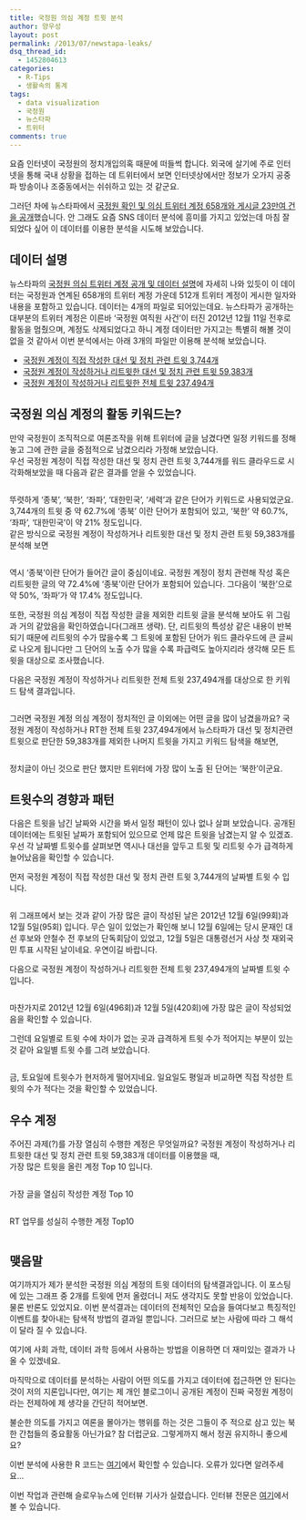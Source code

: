 ```yaml
---
title: 국정원 의심 계정 트윗 분석
author: 양우성
layout: post
permalink: /2013/07/newstapa-leaks/
dsq_thread_id:
  - 1452804613
categories:
  - R-Tips
  - 생활속의 통계
tags:
  - data visualization
  - 국정원
  - 뉴스타파
  - 트위터
comments: true
---
```

요즘 인터넷이 국정원의 정치개입의혹 때문에 떠들썩 합니다. 외국에 살기에 주로 인터넷을 통해 국내 상황을 접하는 데 트위터에서 보면 인터넷상에서만 정보가 오가지 공중파 방송이나 조중동에서는 쉬쉬하고 있는 것 같군요.

그러던 차에 뉴스타파에서 [국정원 확인 및 의심 트위터 계정 658개와 게시글 23만여 건을 공개][1]했습니다. 안 그래도 요즘 SNS 데이터 분석에 흥미를 가지고 있었는데 마침 잘 되었다 싶어 이 데이터를 이용한 분석을 시도해 보았습니다.


## **데이터 설명**

뉴스타파의 [국정원 의심 트위터 계정 공개 및 데이터 설명][2]에 자세히 나와 있듯이 이 데이터는 국정원과 연계된 658개의 트위터 계정 가운데 512개 트위터 계정이 게시한 일자와 내용을 포함하고 있습니다. 데이터는 4개의 파일로 되어있는데요. 뉴스타파가 공개하는 대부분의 트위터 계정은 이른바 ‘국정원 여직원 사건&#8217;이 터진 2012년 12월 11일 전후로 활동을 멈췄으며, 계정도 삭제되었다고 하니 계정 데이터만 가지고는 특별히 해볼 것이 없을 것 같아서 이번 분석에서는 아래 3개의 파일만 이용해 분석해 보았습니다.

*   [국정원 계정이 직접 작성한 대선 및 정치 관련 트윗 3,744개][3]
*   [국정원 계정이 작성하거나 리트윗한 대선 및 정치 관련 트윗 59,383개][4]
*   [국정원 계정이 작성하거나 리트윗한 전체 트윗 237,494개][5]

## **국정원 의심 계정의 활동 키워드는?**

만약 국정원이 조직적으로 여론조작을 위해 트위터에 글을 남겼다면 일정 키워드를 정해 놓고 그에 관한 글을 중점적으로 남겼으리라 가정해 보았습니다.  
우선 국정원 계정이 직접 작성한 대선 및 정치 관련 트윗 3,744개를 워드 클라우드로 시각화해보았을 때 다음과 같은 결과를 얻을 수 있었습니다.

<img class="aligncenter" alt="" src="http://i1.wp.com/farm8.staticflickr.com/7338/9149838850_d0f8dd552f_o.png?w=550" data-recalc-dims="1" />

뚜렷하게 &#8216;종북&#8217;, &#8216;북한&#8217;, &#8216;좌파&#8217;, &#8216;대한민국&#8217;, &#8216;세력&#8217;과 같은 단어가 키워드로 사용되었군요. 3,744개의 트윗 중 약 62.7%에 &#8216;종북&#8217; 이란 단어가 포함되어 있고, &#8216;북한&#8217; 약 60.7%, &#8216;좌파&#8217;, &#8216;대한민국&#8217;이 약 21% 정도입니다.  
같은 방식으로 국정원 계정이 작성하거나 리트윗한 대선 및 정치 관련 트윗 59,383개를 분석해 보면

<img class="aligncenter" alt="" src="http://i1.wp.com/farm8.staticflickr.com/7444/9173185477_0e49502bf4_o.png?w=550" data-recalc-dims="1" />

역시 &#8216;종북&#8217;이란 단어가 들어간 글이 중심이네요. 국정원 계정이 정치 관련해 작성 혹은 리트윗한 글의 약 72.4%에 &#8216;종북&#8217;이란 단어가 포함되어 있습니다. 그다음이 &#8216;북한&#8217;으로 약 50%, &#8216;좌파&#8217;가 약 17.4% 정도입니다.

또한, 국정원 의심 계정이 직접 작성한 글을 제외한 리트윗 글을 분석해 보아도 위 그림과 거의 같았음을 확인하였습니다(그래프 생략). 단, 리트윗의 특성상 같은 내용이 반복되기 때문에 리트윗의 수가 많을수록 그 트윗에 포함된 단어가 워드 클라우드에 큰 글씨로 나오게 됩니다만 그 단어의 노출 수가 많을 수록 파급력도 높아지리라 생각해 모든 트윗을 대상으로 조사했습니다.

다음은 국정원 계정이 작성하거나 리트윗한 전체 트윗 237,494개를 대상으로 한 키워드 탐색 결과입니다.

<img class="aligncenter" alt="" src="http://i0.wp.com/farm4.staticflickr.com/3733/9175408248_d8d94c994b_o.png?w=550" data-recalc-dims="1" />

그러면 국정원 계정 의심 계정이 정치적인 글 이외에는 어떤 글을 많이 남겼을까요? 국정원 계정이 작성하거나 RT한 전체 트윗 237,494개에서 뉴스타파가 대선 및 정치관련 트윗으로 판단한 59,383개를 제외한 나머지 트윗을 가지고 키워드 탐색을 해보면,

<img class="aligncenter" alt="" src="http://i1.wp.com/farm3.staticflickr.com/2845/9173185867_cf954329e7_o.png?w=550" data-recalc-dims="1" />

정치글이 아닌 것으로 판단 했지만 트위터에 가장 많이 노출 된 단어는 &#8216;북한&#8217;이군요.

## **트윗수의 경향과 패턴**

다음은 트윗을 남긴 날짜와 시간을 봐서 일정 패턴이 있나 없나 살펴 보았습니다. 공개된 데이터에는 트윗된 날짜가 포함되어 있으므로 언제 많은 트윗을 남겼는지 알 수 있겠죠. 우선 각 날짜별 트윗수를 살펴보면 역시나 대선을 앞두고 트윗 및 리트윗 수가 급격하게 늘어났음을 확인할 수 있습니다.

먼저 국정원 계정이 직접 작성한 대선 및 정치 관련 트윗 3,744개의 날짜별 트윗 수 입니다.

<img class="aligncenter" alt="" src="http://i1.wp.com/farm3.staticflickr.com/2841/9175694090_e83381c2f1_o.png?w=550" data-recalc-dims="1" />

위 그래프에서 보는 것과 같이 가장 많은 글이 작성된 날은 2012년 12월 6일(99회)과 12월 5일(95회) 입니다. 무슨 일이 있었는가 확인해 보니 12월 6일에는 당시 문재인 대선 후보와 안철수 전 후보의 단독회담이 있었고, 12월 5일은 대통령선거 사상 첫 재외국민 투표 시작된 날이네요. 우연이길 바랍니다.

다음으로 국정원 계정이 작성하거나 리트윗한 전체 트윗 237,494개의 날짜별 트윗 수입니다.

<img class="aligncenter" alt="" src="http://i2.wp.com/farm8.staticflickr.com/7340/9175408906_771f24bf34_o.png?w=550" data-recalc-dims="1" />

마찬가지로 2012년 12월 6일(496회)과 12월 5일(420회)에 가장 많은 글이 작성되었음을 확인할 수 있습니다.

그런데 요일별로 트윗 수에 차이가 없는 곳과 급격하게 트윗 수가 적어지는 부분이 있는 것 같아 요일별 트윗 수를 그려 보았습니다.

<img class="aligncenter" alt="" src="http://i2.wp.com/farm8.staticflickr.com/7281/9175408770_614556178e_o.png?w=550" data-recalc-dims="1" />

금, 토요일에 트윗수가 현저하게 떨어지네요. 일요일도 평일과 비교하면 직접 작성한 트윗의 수가 적다는 것을 확인할 수 있었습니다.

## **우수 계정**

주어진 과제(?)를 가장 열심히 수행한 계정은 무엇일까요? 국정원 계정이 작성하거나 리트윗한 대선 및 정치 관련 트윗 59,383개 데이터를 이용했을 때,  
가장 많은 트윗을 올린 계정 Top 10 입니다.

<img class="aligncenter" alt="" src="http://i0.wp.com/farm6.staticflickr.com/5547/9175408014_e1f55bbb9e_o.png?w=550" data-recalc-dims="1" />

가장 글을 열심히 작성한 계정 Top 10

<img class="aligncenter" alt="" src="http://i0.wp.com/farm4.staticflickr.com/3806/9175407942_10ac025bd9_o.png?w=550" data-recalc-dims="1" />

RT 업무를 성실히 수행한 계정 Top10

<img class="aligncenter" alt="" src="http://i0.wp.com/farm8.staticflickr.com/7460/9173185111_7dd2f8e38f_o.png?w=550" data-recalc-dims="1" />

## **맺음말**

여기까지가 제가 분석한 국정원 의심 계정의 트윗 데이터의 탐색결과입니다. 이 포스팅에 있는 그래프 중 2개를 트윗에 먼저 올렸더니 저도 생각지도 못할 반응이 있었습니다. 물론 반론도 있었지요. 이번 분석결과는 데이터의 전체적인 모습을 들여다보고 특징적인 이벤트를 찾아내는 탐색적 방법의 결과일 뿐입니다. 그러므로 보는 사람에 따라 그 해석이 달라 질 수 있습니다.

여기에 사회 과학, 데이터 과학 등에서 사용하는 방법을 이용하면 더 재미있는 결과가 나올 수 있겠네요.

마직막으로 데이터를 분석하는 사람이 어떤 의도를 가지고 데이터에 접근하면 안 된다는 것이 저의 지론입니다만, 여기는 제 개인 블로그이니 공개된 계정이 진짜 국정원 계정이라는 전제하에 제 생각을 간단히 적어보면.

불순한 의도를 가지고 여론을 몰아가는 행위를 하는 것은 그들이 주 적으로 삼고 있는 북한 간첩들의 중요활동 아닌가요? 참 더럽군요. 그렇게까지 해서 정권 유지하니 좋으세요?

이번 분석에 사용한 R 코드는 [여기](https://gist.github.com/mitrad/5895589)에서 확인할 수 있습니다. 오류가 있다면 알려주세요… 

이번 작업과 관련해 슬로우뉴스에 인터뷰 기사가 실렸습니다. 인터뷰 전문은 [여기](http://slownews.kr/12329)에서 볼 수 있습니다.

 [1]: http://newstapa.com/597
 [2]: http://www.newstapa.com/598
 [3]: https://www.google.com/fusiontables/DataSource?docid=1I3UQyPhUgISJb5bJcrBmpdKFv2A76F7_1cmkAg0#rows:id=1
 [4]: http://newstapa.com/attachment/cfile7.uf@2761484B51CA95670E041F.zip
 [5]: http://newstapa.com/attachment/cfile30.uf@237C075051CA95832D50BB.zip